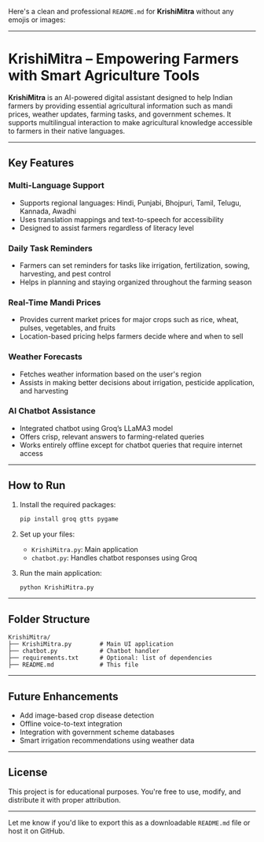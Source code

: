 Here's a clean and professional `README.md` for **KrishiMitra** without any emojis or images:

---

# KrishiMitra – Empowering Farmers with Smart Agriculture Tools

**KrishiMitra** is an AI-powered digital assistant designed to help Indian farmers by providing essential agricultural information such as mandi prices, weather updates, farming tasks, and government schemes. It supports multilingual interaction to make agricultural knowledge accessible to farmers in their native languages.

---

## Key Features

### Multi-Language Support

* Supports regional languages: Hindi, Punjabi, Bhojpuri, Tamil, Telugu, Kannada, Awadhi
* Uses translation mappings and text-to-speech for accessibility
* Designed to assist farmers regardless of literacy level

### Daily Task Reminders

* Farmers can set reminders for tasks like irrigation, fertilization, sowing, harvesting, and pest control
* Helps in planning and staying organized throughout the farming season

### Real-Time Mandi Prices

* Provides current market prices for major crops such as rice, wheat, pulses, vegetables, and fruits
* Location-based pricing helps farmers decide where and when to sell

### Weather Forecasts

* Fetches weather information based on the user's region
* Assists in making better decisions about irrigation, pesticide application, and harvesting

### AI Chatbot Assistance

* Integrated chatbot using Groq’s LLaMA3 model
* Offers crisp, relevant answers to farming-related queries
* Works entirely offline except for chatbot queries that require internet access

---

## How to Run

1. Install the required packages:

   ```bash
   pip install groq gtts pygame
   ```

2. Set up your files:

   * `KrishiMitra.py`: Main application
   * `chatbot.py`: Handles chatbot responses using Groq

3. Run the main application:

   ```bash
   python KrishiMitra.py
   ```

---

## Folder Structure

```
KrishiMitra/
├── KrishiMitra.py        # Main UI application
├── chatbot.py            # Chatbot handler
├── requirements.txt      # Optional: list of dependencies
├── README.md             # This file
```

---

## Future Enhancements

* Add image-based crop disease detection
* Offline voice-to-text integration
* Integration with government scheme databases
* Smart irrigation recommendations using weather data

---

## License

This project is for educational purposes. You're free to use, modify, and distribute it with proper attribution.

---

Let me know if you'd like to export this as a downloadable `README.md` file or host it on GitHub.
